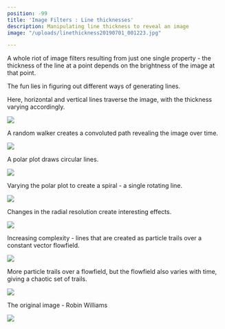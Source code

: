 ```yaml
---
position: -99
title: 'Image Filters : Line thicknesses'
description: Manipulating line thickness to reveal an image
image: "/uploads/linethickness20190701_001223.jpg"

---
```

A whole riot of image filters resulting from just one single property - the thickness of the line at a point depends on the brightness of the image at that point.

The fun lies in figuring out different ways of generating lines.

Here, horizontal and vertical lines traverse the image, with the thickness varying accordingly.

![](/uploads/linear-2x3.jpg)

A random walker creates a convoluted path revealing the image over time.

![](/uploads/linden-20190701_223335.jpg)

A polar plot draws circular lines.

![](/uploads/linden-20190701_232744.jpg)

Varying the polar plot to create a spiral - a single rotating line.

![](/uploads/linden-20190702_115048.jpg)

Changes in the radial resolution create interesting effects.

![](/uploads/linden-20190701_233233.jpg)

Increasing complexity - lines that are created as particle trails over a constant vector flowfield.

![](/uploads/linethicknessflowfield-20190702_015852.jpg)

More particle trails over a flowfield, but the flowfield also varies with time, giving a chaotic set of trails.

![](/uploads/linethicknessflowfield-20190702_020832.jpg)

The original image - Robin Williams

![](/uploads/robin.jpg)